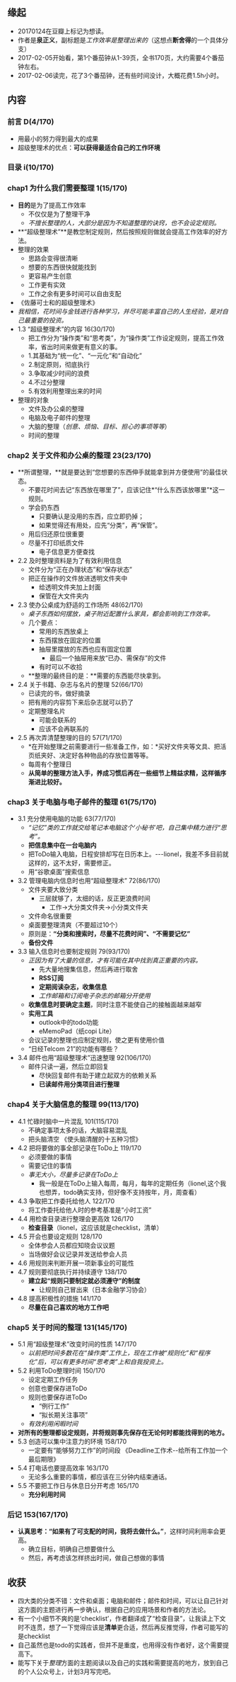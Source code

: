 ##  缘起
+ 20170124在豆瓣上标记为想读。
+ 作者是**泉正义**，副标题是*工作效率是整理出来的*（这想点**断舍得**的一个具体分支）
+ 2017-02-05开始看，第1个番茄钟从1-39页，全书170页，大约需要4个番茄钟左右。
+ 2017-02-06读完，花了3个番茄钟，还有些时间没计，大概花费1.5h小时。

##  内容
###  前言 D(4/170)
+ 用最小的努力得到最大的成果
+ 超级整理术的优点：**可以获得最适合自己的工作环境**

###  目录 i(10/170)

###  chap1 为什么我们需要整理 1(15/170)
+ **目的**是为了提高工作效率
	+ 不仅仅是为了整理干净
	+ *不擅长整理的人，大部分是因为不知道整理的诀窍，也不会设定规则。*
+ **“超级整理术”**是教您制定规则，然后按照规则做就会提高工作效率的好方法。
+ 整理的效果
	+ 思路会变得很清晰
	+ 想要的东西很快就能找到
	+ 更容易产生创意
	+ 工作更有实效
	+ 工作之余有更多时间可以自由支配
+ 《佐藤可士和的超级整理术》
+ *我相信，花时间与金钱进行各种学习，并尽可能丰富自己的人生经验，是对自己最重要的投资。*
+ 1.3 “超级整理术”的内容 16(30/170)
	+ 把工作分为“操作类”和“思考类”，为“操作类”工作设定规则，提高工作效率，省出时间来做更有意义的事。
	+ 1.其基础为“统一化”、“一元化”和“自动化”
	+ 2.制定原则，彻底执行
	+ 3.争取减少时间的浪费
	+ 4.不过分整理
	+ 5.有效利用整理出来的时间 
+ 整理的对象
	+ 文件及办公桌的整理
	+ 电脑及电子邮件的整理
	+ 大脑的整理（*创意、烦恼、目标、担心的事项等等*）
	+ 时间的整理

###  chap2 关于文件和办公桌的整理 23(23/170)
+ **所谓整理，**就是要达到“您想要的东西伸手就能拿到并方便使用”的最佳状态。
	+ 不要花时间去记“东西放在哪里了”，应该记住*“什么东西该放哪里”*这一规则。
	+ 学会扔东西
		+ 只要确认是没用的东西，应立即扔掉；
		+ 如果觉得还有用处，应先“分类”，再“保管”。
	+ 用后归还原位很重要 
	+ 尽量不打印纸质文件
		+ 电子信息更方便查找
+ 2.2 及时整理资料是为了有效利用信息
	+ 文件分为“正在办理状态”和“保存状态”
	+ 把正在操作的文件放进透明文件夹中
		+ 给透明文件夹加上封面
		+ 保管在大文件夹内
+ 2.3 使办公桌成为舒适的工作场所 48(62/170)	
	+ *桌子东西如何摆放，桌子附近配置什么家具，都会影响到工作效率。*
	+ 几个要点：
		+ 常用的东西放桌上
		+ 东西摆放在固定的位置
		+ 抽屉里摆放的东西也应有固定位置
			+ 最后一个抽屉用来放“已办、需保存”的文件
		+ 有时可以不收拾
	+ **整理的最终目的是：**需要的东西能尽快拿到。  
+ 2.4 关于书籍、杂志与名片的整理 52(66/170)
	+ 已读完的书，做好摘录
	+ 把有用的内容剪下来后杂志就可以扔了
	+ 定期整理名片
		+ 可能会联系的
		+ 应该不会再联系的
+ 2.5 再次弄清楚整理的目的 57(71/170)
	+ *在开始整理之前需要进行一些准备工作，如：*买好文件夹等文具、把活页纸夹好、决定好各种物品的存放位置等等。
	+ 每周有个整理日
	+ **从简单的整理方法入手，养成习惯后再在一些细节上精益求精，这样循序渐进比较好。**

###  chap3 关于电脑与电子邮件的整理 61(75/170)
+ 3.1 充分使用电脑的功能  63(77/170)
	+ *“记忆”类的工作就交给笔记本电脑这个‘小秘书’吧，自己集中精力进行“思考”。*
	+ **把信息集中在一台电脑内**
	+ 把ToDo输入电脑，日程安排却写在日历本上。---lionel，我差不多目前就这样的，这不太好，需要修正。
	+ 用“谷歌桌面”搜索信息
+ 3.2 管理电脑内信息时也用“超级整理术” 72(86/170)
	+ 文件夹要大致分类
		+ 三层就够了，太细的话，反正更浪费时间
			+ 工作->大分类文件夹->小分类文件夹
	+ 文件命名很重要
	+ 桌面要整理清爽（不要超过10个）
	+ 原则是：**“分类和搜索时，尽量不花费时间”、“不需要记忆”**
	+ **备份文件** 
+ 3.3 输入信息时也要制定规则 79(93/170)
	+ *正因为有了大量的信息，才有可能在其中找到真正重要的内容。*
		+ 先大量地搜集信息，然后再进行取舍
		+ **RSS订阅**
		+ **定期阅读杂志，收集信息**
		+ *工作邮箱和订阅电子杂志的邮箱分开使用*
	+ **收集信息时要确定主题**，同时注意不能使自己的接触面越来越窄
	+ **实用工具**
		+ outlook中的todo功能
		+ eMemoPad（纸copi Lite）
	+ 会议记录的整理也应制定规则，使之更有使用价值
	+ “日经Telcom 21”的功能有哪些？ 
+ 3.4 邮件也用“超级整理术”迅速整理 92(106/170)
	+ 邮件只读一遍，然后立即回复
		+ 尽快回复邮件有助于建立起双方的依赖关系
		+ **已读邮件用分类项目进行整理**

###  chap4 关于大脑信息的整理 99(113/170)
+ 4.1 忙碌时脑中一片混乱  101(115/170)
	+ 不确定事项太多的话，大脑容易混乱
	+ 把头脑清空  《使头脑清醒的十五种习惯》
+ 4.2 把将要做的事全部记录在ToDo上 119/170
	+ 必须要做的事情
	+ 需要记住的事情
	+ *事无大小，尽量多记录在ToDo上*
		+ 我一般是在ToDo上输入每周，每月，每年的定期任务（lionel,这个我也想弄，todo确实支持，但好像不支持按年，月，周查看）
+ 4.3 争取把工作委托给他人 122/170	
	+ 将工作委托给他人时的参考基准是“小时工资”
+ 4.4 用检查目录进行整理会更高效 126/170
	+ **检查目录**（lionel，这应该就是checklist，清单）
+ 4.5 开会也要设定规则 128/170
	+ 全体参会人员都应知晓会议议题
	+ 当场做好会议记录并发送给参会人员
+ 4.6 用规则来判断开展一项新事业的可能性
+ 4.7 规则要彻底执行并持续遵守 138/170
	+ **建立起“规则只要制定就必须遵守”的制度**
		+ 让规则自己冒出来（日本金融学习协会）
+ 4.8 提高积极性的措施 141/170
	+ **尽量在自己喜欢的地方工作吧**

###  chap5 关于时间的整理 131(145/170)
+ 5.1 用“超级整理术”改变时间的性质 147/170
	+ *以前把时间多数花在“操作类”工作上，现在工作被“规则化”和“程序化”后，可以有更多时间“思考类”上和自我投资上。*
+ 5.2 利用ToDo整理时间 150/170
	+ 设定定期工作任务
	+ 创意也要保存进ToDo
	+ 规则也要保存进ToDo
		+ “例行工作”
		+ “拟长期关注事项”
	+ *有效利用闲暇时间*
+ **对所有的整理都设定规则，并将规则事先保存在无论何时都能找得到的地方。**
+ 5.3 创造可以集中注意力的环境  158/170
	+ 一定要有“能够努力工作”的时间段  《Deadline工作术--给所有工作加一个最后期限》
+ 5.4 打电话也要提高效率  163/170
	+ 无论多么重要的事情，都应该在三分钟内结束通话。
+ 5.5 不要把工作日与休息日分开考虑 165/170
	+ **充分利用时间**

###  后记 153(167/170)
+ **认真思考：“如果有了可支配的时间，我将去做什么。”**，这样时间利用率会更高。
	+ 确立目标，明确自己想要做什么
	+ 然后，再考虑该怎样挤出时间，做自己想做的事情

##  收获
+ 四大类的分类不错：文件和桌面；电脑和邮件；邮件和时间，可以让自己针对这方面的主题进行再一步确认，根据自己的应用场景和作者的方法论。
+ 有一个小细节不爽的是‘checklist’，作者翻译成了“检查目录”，让我读上下文时不连贯，想了一下觉得应该是**清单**更合适，然后再反推觉得，作者可能写的是checklist
+ 自己虽然也是todo的实践者，但并不是重度，也用得没有作者好，这个需要提高下。
+ 能写下关于*整理*方面的主题阅读以及自己的实践和需要提高的地方，放到自己的个人公众号上，计划3月写完吧。
